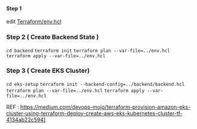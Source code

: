 #### Step 1
edit [Terraform/env.hcl](Terraform/env.hcl)

### Step 2 ( Create Backend State )
```cd backend```
```terraform init```
```terraform plan --var-file=../env.hcl```
```terraform apply --var-file=../env.hcl```
### Step 3 ( Create EKS Cluster)
```cd eks-setup```
```terraform init --backend-config=../backend/backend.hcl```
```terraform plan --var-file=../env.hcl```
```terraform apply --var-file=../env.hcl```


REF : https://medium.com/devops-mojo/terraform-provision-amazon-eks-cluster-using-terraform-deploy-create-aws-eks-kubernetes-cluster-tf-4134ab22c594]